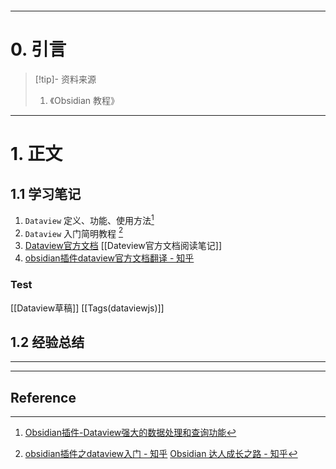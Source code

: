 ```table-of-contents
```
---
# 0. 引言
> [!tip]- 资料来源
> 1. 《Obsidian 教程》

----
# 1. 正文
## 1.1 学习笔记 
1. `Dataview` 定义、功能、使用方法[^1]
2. `Dataview` 入门简明教程 [^2]
3. [Dataview官方文档](https://blacksmithgu.github.io/obsidian-dataview/) [[Dateview官方文档阅读笔记]]
4. [obsidian插件dataview官方文档翻译 - 知乎](https://zhuanlan.zhihu.com/p/393550306)
### Test 
[[Dataview草稿]]
[[Tags(dataviewjs)]]


## 1.2 经验总结 



---
---
## Reference 



[^1]: [Obsidian插件-Dataview强大的数据处理和查询功能](https://mp.weixin.qq.com/s/zKtmNmuOdv6KP3QLX_OTtw)

[^2]: [obsidian插件之dataview入门 - 知乎](https://zhuanlan.zhihu.com/p/409253101)
	[Obsidian 达人成长之路 - 知乎](https://www.zhihu.com/column/c_1776563728286670848)

